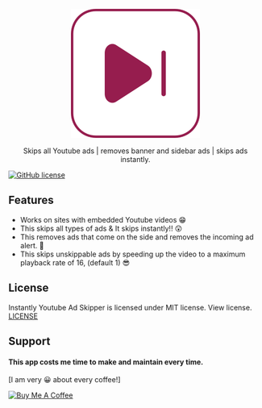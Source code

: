 <p align="center">
  <img src="https://github.com/kirwako/instantly-youtube-ad-skipper/blob/main/images/logo.svg" />
</p>

<p align="center">
Skips all Youtube ads | removes banner and sidebar ads | skips ads instantly.
</p>

[![GitHub license](https://camo.githubusercontent.com/c9fcc177581908d9224d883372da3ab62bd04f52caf89eb2ffdec84ead024491/68747470733a2f2f696d672e736869656c64732e696f2f6769746875622f6c6963656e73652f4c756b61734c656e2f507269766163792d457874656e73696f6e2d466f722d57686174734170702d5765622e737667)](https://github.com/kirwako/instantly-youtube-ad-skipper/blob/main/LICENSE)
<!-- [![Chrome Web Store](https://img.shields.io/chrome-web-store/users/ahfbjljipkpgbknoognlpekjkpmibgkf.svg)](https://chrome.google.com/webstore/detail/total-privacy-for-whatsap/ahfbjljipkpgbknoognlpekjkpmibgkf) -->

## Features
- Works on sites with embedded Youtube videos 😁
- This skips all types of ads & It skips instantly!! 😲
- This removes ads that come on the side and removes the incoming ad alert. 🙌
- This skips unskippable ads by speeding up the video to a maximum playback rate of 16, (default 1) 😎

<!-- ## Installation -->
<!-- For Chrome or Brave: [Click Here 👇 to install](https://chrome.google.com/webstore/detail/total-privacy-for-whatsap/ahfbjljipkpgbknoognlpekjkpmibgkf) -->

## License
Instantly Youtube Ad Skipper is licensed under MIT license. View license. [LICENSE](https://github.com/kirwako/instantly-youtube-ad-skipper/blob/main/LICENSE)

## Support
#### This app costs me time to make and maintain every time.
[I am very 😀 about every coffee!]

<a href="http://bit.ly/3VIxOSZ" target="_blank"><img src="https://cdn.buymeacoffee.com/buttons/v2/default-yellow.png" alt="Buy Me A Coffee" height="41" width="174"></a>

